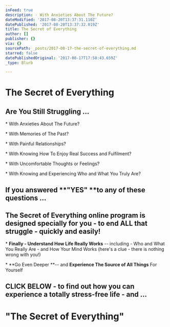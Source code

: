 ```yaml
---
inFeed: true
description: · With Anxieties About The Future?
dateModified: '2017-08-20T13:37:31.110Z'
datePublished: '2017-08-20T13:37:32.019Z'
title: The Secret of Everything
author: []
publisher: {}
via: {}
sourcePath: _posts/2017-08-17-the-secret-of-everything.md
starred: false
datePublishedOriginal: '2017-08-17T17:58:43.659Z'
_type: Blurb

---
```

# The Secret of Everything

## Are You Still Struggling ...

\* With Anxieties About The Future?

\* With Memories of The Past?

\* With Painful Relationships?

\* With Knowing How To Enjoy Real Success and Fulfilment?

\* With Uncomfortable Thoughts or Feelings?

\* With Knowing and Experiencing Who and What You Truly Are?

## If you answered **"YES" **to any of these questions ...

## The Secret of Everything online program is designed specially for you - to end ALL that struggle - quickly and easily!

\* **Finally - Understand How Life Really Works** -- including - Who and What You Really Are - and How Your Mind Works (here's a clue - there is nothing wrong with you!)

\* **Go Even Deeper **-- and **Experience The Source of All Things** For Yourself

## CLICK BELOW - to find out how you can experience a totally stress-free life - and ...

# "The Secret of Everything"